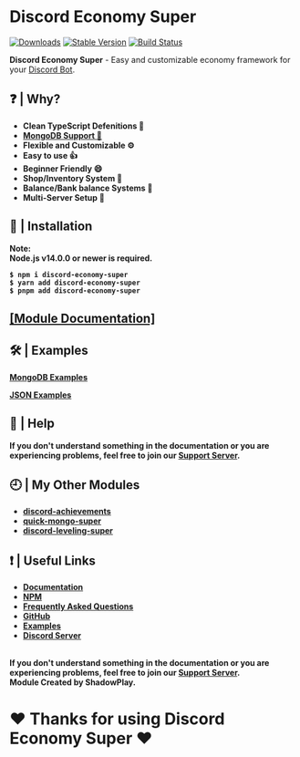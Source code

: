 # Discord Economy Super

[![Downloads](https://img.shields.io/npm/dt/discord-economy-super?style=for-the-badge)](https://www.npmjs.com/package/discord-economy-super)
[![Stable Version](https://img.shields.io/npm/v/discord-economy-super?style=for-the-badge)](https://www.npmjs.com/package/discord-economy-super)
[![Build Status](https://github.com/shadowplay1/discord-economy-super/workflows/build/badge.svg)](https://www.npmjs.com/package/discord-economy-super)

<b>Discord Economy Super</b> - Easy and customizable economy framework for your [Discord Bot](https://discord.js.org/#/).

## ❓ | Why?
<ul>
<li><b>Clean TypeScript Defenitions 📘</b></li>
<li><b><a href="https://des-docs.js.org/#/docs/main/1.7.0/general/migrating-to-mongo">MongoDB Support 🍃</a></b></li>
<li><b>Flexible and Customizable ⚙️</b></li>
<li><b>Easy to use 👍</b></li>
<li><b>Beginner Friendly 😄</b></li>
<li><b>Shop/Inventory System 🛒</b></li>
<li><b>Balance/Bank balance Systems 🏦</b></li>
<li><b>Multi-Server Setup 🔧</b></li>
</ul>

## 📂 | Installation
<b>Note:</br><b>
<b>Node.js v14.0.0 or newer is required.</b><br>
```console
$ npm i discord-economy-super
$ yarn add discord-economy-super
$ pnpm add discord-economy-super
```

## [[Module Documentation]](https://des-docs.js.org)

## 🛠️ | Examples
[MongoDB Examples](https://github.com/shadowplay1/discord-economy-super/tree/main/examples/mongodb)

[JSON Examples](https://github.com/shadowplay1/discord-economy-super/tree/main/examples/json)

## 🤔 | Help
<b>If you don't understand something in the documentation or you are experiencing problems, feel free to join our <a href = "https://discord.gg/4pWKq8vUnb">Support Server</a>.</b>

## 🕘 | My Other Modules
<ul>
<li><b><a href="https://www.npmjs.com/package/discord-achievements">discord-achievements</a></b></li>
<li><b><a href="https://www.npmjs.com/package/quick-mongo-super">quick-mongo-super</a></b></li>
<li><b><a href="https://www.npmjs.com/package/discord-leveling-super">discord-leveling-super</a></b></li>
</ul>

## ❗ | Useful Links
<ul>
<li><b><a href = "https://des-docs.js.org">Documentation</a></b></li>
<li><b><a href = "https://www.npmjs.com/package/discord-economy-super">NPM</a></b></li>
<li><b><a href = "https://des-docs.js.org/#/docs/main/1.7.0/general/faq">Frequently Asked Questions</a></b></li>
<li><b><a href = "https://github.com/shadowplay1/discord-economy-super">GitHub</a></b></li>
<li><b><a href = "https://github.com/shadowplay1/discord-economy-super/tree/main/examples">Examples</a></b></li>
<li><b><a href = "https://discord.gg/4pWKq8vUnb">Discord Server</a></b></li>
</ul>
<br>
<b>If you don't understand something in the documentation or you are experiencing problems, feel free to join our <a href = "https://discord.gg/4pWKq8vUnb">Support Server</a>.</b>
<br>
<b>Module Created by ShadowPlay.</b>

# ❤️ Thanks for using Discord Economy Super ❤️